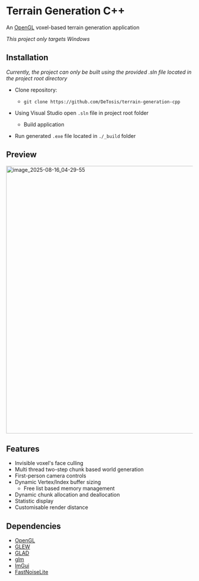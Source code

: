 # Terrain Generation C++

An [OpenGL]() voxel-based terrain generation application

_This project only targets Windows_

## Installation

_Currently, the project can only be built using the provided .sln file located in the project root directory_

* Clone repository:
    * ~~~
      git clone https://github.com/DeTosis/terrain-generation-cpp
      ~~~

* Using Visual Studio open `.sln` file in project root folder
    * Build application

* Run generated `.exe` file located in `./_build` folder

## Preview

<img width="1282" height="720" alt="image_2025-08-16_04-29-55" src="https://github.com/user-attachments/assets/2aaa8883-61ef-422d-a9d6-dfbc8433fb3d" />

## Features

* Invisible voxel's face culling
* Multi thread two-step chunk based world generation
* First-person camera controls
* Dynamic Vertex/Index buffer sizing
    * Free list based memory management
* Dynamic chunk allocation and deallocation
* Statistic display
* Customisable render distance 


## Dependencies
- [OpenGL](https://www.opengl.org/)  
- [GLEW](https://glew.sourceforge.net/)  
- [GLAD](https://www.glfw.org/)  
- [glm](https://github.com/g-truc/glm)  
- [ImGui](https://github.com/ocornut/imgui)  
- [FastNoiseLite](https://github.com/Auburn/FastNoiseLite)
